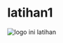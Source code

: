 # latihan1
![logo](https://user-images.githubusercontent.com/112670685/188043128-9e8e10c3-2b4f-4c0b-80fc-7f9fc51ed94b.png)
ini latihan 
